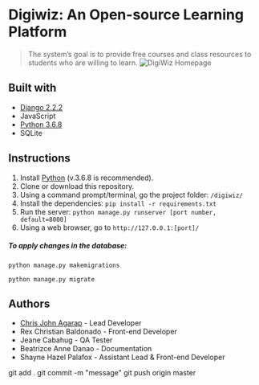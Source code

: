 # Digiwiz: An Open-source Learning Platform
> The system’s goal is to provide free courses and class resources to students who are willing to learn.
![DigiWiz Homepage](https://raw.githubusercontent.com/seeej/digiwiz/master/static/images/digiwiz-home-screenshot.png)

## Built with
* [Django 2.2.2](https://www.djangoproject.com/)
* JavaScript
* [Python 3.6.8](https://www.python.org/)
* SQLite

## Instructions
1. Install [Python](https://www.python.org/) (v.3.6.8 is recommended).
1. Clone or download this repository.
1. Using a command prompt/terminal, go the project folder: `/digiwiz/`
1. Install the dependencies: 
`pip install -r requirements.txt`
1. Run the server:
`python manage.py runserver [port number, default=8000]`
1. Using a web browser, go to `http://127.0.0.1:[port]/`


##### To apply changes in the database:
`python manage.py makemigrations`

`python manage.py migrate`

## Authors
* [Chris John Agarap](https://github.com/seeej) - Lead Developer
* Rex Christian Baldonado - Front-end Developer
* Jeane Cabahug - QA Tester
* Beatrizce Anne Danao - Documentation
* Shayne Hazel Palafox - Assistant Lead & Front-end Developer


git add .
git commit -m "message"
git push origin master
